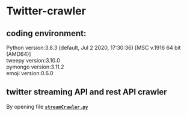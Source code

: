# Twitter-crawler

## coding environment:
Python version:3.8.3 (default, Jul  2 2020, 17:30:36)  [MSC v.1916 64 bit (AMD64)]  
tweepy version:3.10.0  
pymongo version:3.11.2  
emoji version:0.6.0  
## twitter streaming API and rest API crawler
By opening file  **<u>`streamCrawler.py`</u>**
